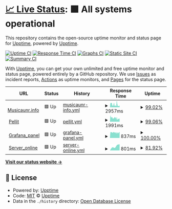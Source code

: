 # [📈 Live Status](https://demo.upptime.js.org): <!--live status--> **🟩 All systems operational**

This repository contains the open-source uptime monitor and status page for [Upptime](https://upptime.js.org), powered by [Upptime](https://github.com/upptime/upptime).

[![Uptime CI](https://github.com/pellit/control_uptime/workflows/Uptime%20CI/badge.svg)](https://github.com/pellit/control_uptime/actions?query=workflow%3A%22Uptime+CI%22)
[![Response Time CI](https://github.com/pellit/control_uptime/workflows/Response%20Time%20CI/badge.svg)](https://github.com/pellit/control_uptime/actions?query=workflow%3A%22Response+Time+CI%22)
[![Graphs CI](https://github.com/pellit/control_uptime/workflows/Graphs%20CI/badge.svg)](https://github.com/pellit/control_uptime/actions?query=workflow%3A%22Graphs+CI%22)
[![Static Site CI](https://github.com/pellit/control_uptime/workflows/Static%20Site%20CI/badge.svg)](https://github.com/pellit/control_uptime/actions?query=workflow%3A%22Static+Site+CI%22)
[![Summary CI](https://github.com/pellit/control_uptime/workflows/Summary%20CI/badge.svg)](https://github.com/pellit/control_uptime/actions?query=workflow%3A%22Summary+CI%22)

With [Upptime](https://upptime.js.org), you can get your own unlimited and free uptime monitor and status page, powered entirely by a GitHub repository. We use [Issues](https://github.com/upptime/upptime/issues) as incident reports, [Actions](https://github.com/pellit/control_uptime/actions) as uptime monitors, and [Pages](https://demo.upptime.js.org) for the status page.

<!--start: status pages-->
<!-- This summary is generated by Upptime (https://github.com/upptime/upptime) -->
<!-- Do not edit this manually, your changes will be overwritten -->
<!-- prettier-ignore -->
| URL | Status | History | Response Time | Uptime |
| --- | ------ | ------- | ------------- | ------ |
| <img alt="" src="https://favicons.githubusercontent.com/musicaunr.info" height="13"> [Musicaunr.info](https://musicaunr.info) | 🟩 Up | [musicaunr-info.yml](https://github.com/pellit/control_uptime/commits/HEAD/history/musicaunr-info.yml) | <details><summary><img alt="Response time graph" src="./graphs/musicaunr-info/response-time-week.png" height="20"> 2957ms</summary><br><a href="https://demo.upptime.js.org/history/musicaunr-info"><img alt="Response time 2957" src="https://img.shields.io/endpoint?url=https%3A%2F%2Fraw.githubusercontent.com%2Fpellit%2Fcontrol_uptime%2FHEAD%2Fapi%2Fmusicaunr-info%2Fresponse-time.json"></a><br><a href="https://demo.upptime.js.org/history/musicaunr-info"><img alt="24-hour response time 2957" src="https://img.shields.io/endpoint?url=https%3A%2F%2Fraw.githubusercontent.com%2Fpellit%2Fcontrol_uptime%2FHEAD%2Fapi%2Fmusicaunr-info%2Fresponse-time-day.json"></a><br><a href="https://demo.upptime.js.org/history/musicaunr-info"><img alt="7-day response time 2957" src="https://img.shields.io/endpoint?url=https%3A%2F%2Fraw.githubusercontent.com%2Fpellit%2Fcontrol_uptime%2FHEAD%2Fapi%2Fmusicaunr-info%2Fresponse-time-week.json"></a><br><a href="https://demo.upptime.js.org/history/musicaunr-info"><img alt="30-day response time 2957" src="https://img.shields.io/endpoint?url=https%3A%2F%2Fraw.githubusercontent.com%2Fpellit%2Fcontrol_uptime%2FHEAD%2Fapi%2Fmusicaunr-info%2Fresponse-time-month.json"></a><br><a href="https://demo.upptime.js.org/history/musicaunr-info"><img alt="1-year response time 2957" src="https://img.shields.io/endpoint?url=https%3A%2F%2Fraw.githubusercontent.com%2Fpellit%2Fcontrol_uptime%2FHEAD%2Fapi%2Fmusicaunr-info%2Fresponse-time-year.json"></a></details> | <details><summary><a href="https://demo.upptime.js.org/history/musicaunr-info">99.02%</a></summary><a href="https://demo.upptime.js.org/history/musicaunr-info"><img alt="All-time uptime 99.02%" src="https://img.shields.io/endpoint?url=https%3A%2F%2Fraw.githubusercontent.com%2Fpellit%2Fcontrol_uptime%2FHEAD%2Fapi%2Fmusicaunr-info%2Fuptime.json"></a><br><a href="https://demo.upptime.js.org/history/musicaunr-info"><img alt="24-hour uptime 99.02%" src="https://img.shields.io/endpoint?url=https%3A%2F%2Fraw.githubusercontent.com%2Fpellit%2Fcontrol_uptime%2FHEAD%2Fapi%2Fmusicaunr-info%2Fuptime-day.json"></a><br><a href="https://demo.upptime.js.org/history/musicaunr-info"><img alt="7-day uptime 99.02%" src="https://img.shields.io/endpoint?url=https%3A%2F%2Fraw.githubusercontent.com%2Fpellit%2Fcontrol_uptime%2FHEAD%2Fapi%2Fmusicaunr-info%2Fuptime-week.json"></a><br><a href="https://demo.upptime.js.org/history/musicaunr-info"><img alt="30-day uptime 99.02%" src="https://img.shields.io/endpoint?url=https%3A%2F%2Fraw.githubusercontent.com%2Fpellit%2Fcontrol_uptime%2FHEAD%2Fapi%2Fmusicaunr-info%2Fuptime-month.json"></a><br><a href="https://demo.upptime.js.org/history/musicaunr-info"><img alt="1-year uptime 99.02%" src="https://img.shields.io/endpoint?url=https%3A%2F%2Fraw.githubusercontent.com%2Fpellit%2Fcontrol_uptime%2FHEAD%2Fapi%2Fmusicaunr-info%2Fuptime-year.json"></a></details>
| <img alt="" src="https://favicons.githubusercontent.com/pellit.com.ar" height="13"> [Pellit](https://pellit.com.ar/) | 🟩 Up | [pellit.yml](https://github.com/pellit/control_uptime/commits/HEAD/history/pellit.yml) | <details><summary><img alt="Response time graph" src="./graphs/pellit/response-time-week.png" height="20"> 1991ms</summary><br><a href="https://demo.upptime.js.org/history/pellit"><img alt="Response time 1991" src="https://img.shields.io/endpoint?url=https%3A%2F%2Fraw.githubusercontent.com%2Fpellit%2Fcontrol_uptime%2FHEAD%2Fapi%2Fpellit%2Fresponse-time.json"></a><br><a href="https://demo.upptime.js.org/history/pellit"><img alt="24-hour response time 1991" src="https://img.shields.io/endpoint?url=https%3A%2F%2Fraw.githubusercontent.com%2Fpellit%2Fcontrol_uptime%2FHEAD%2Fapi%2Fpellit%2Fresponse-time-day.json"></a><br><a href="https://demo.upptime.js.org/history/pellit"><img alt="7-day response time 1991" src="https://img.shields.io/endpoint?url=https%3A%2F%2Fraw.githubusercontent.com%2Fpellit%2Fcontrol_uptime%2FHEAD%2Fapi%2Fpellit%2Fresponse-time-week.json"></a><br><a href="https://demo.upptime.js.org/history/pellit"><img alt="30-day response time 1991" src="https://img.shields.io/endpoint?url=https%3A%2F%2Fraw.githubusercontent.com%2Fpellit%2Fcontrol_uptime%2FHEAD%2Fapi%2Fpellit%2Fresponse-time-month.json"></a><br><a href="https://demo.upptime.js.org/history/pellit"><img alt="1-year response time 1991" src="https://img.shields.io/endpoint?url=https%3A%2F%2Fraw.githubusercontent.com%2Fpellit%2Fcontrol_uptime%2FHEAD%2Fapi%2Fpellit%2Fresponse-time-year.json"></a></details> | <details><summary><a href="https://demo.upptime.js.org/history/pellit">99.06%</a></summary><a href="https://demo.upptime.js.org/history/pellit"><img alt="All-time uptime 99.06%" src="https://img.shields.io/endpoint?url=https%3A%2F%2Fraw.githubusercontent.com%2Fpellit%2Fcontrol_uptime%2FHEAD%2Fapi%2Fpellit%2Fuptime.json"></a><br><a href="https://demo.upptime.js.org/history/pellit"><img alt="24-hour uptime 99.06%" src="https://img.shields.io/endpoint?url=https%3A%2F%2Fraw.githubusercontent.com%2Fpellit%2Fcontrol_uptime%2FHEAD%2Fapi%2Fpellit%2Fuptime-day.json"></a><br><a href="https://demo.upptime.js.org/history/pellit"><img alt="7-day uptime 99.06%" src="https://img.shields.io/endpoint?url=https%3A%2F%2Fraw.githubusercontent.com%2Fpellit%2Fcontrol_uptime%2FHEAD%2Fapi%2Fpellit%2Fuptime-week.json"></a><br><a href="https://demo.upptime.js.org/history/pellit"><img alt="30-day uptime 99.06%" src="https://img.shields.io/endpoint?url=https%3A%2F%2Fraw.githubusercontent.com%2Fpellit%2Fcontrol_uptime%2FHEAD%2Fapi%2Fpellit%2Fuptime-month.json"></a><br><a href="https://demo.upptime.js.org/history/pellit"><img alt="1-year uptime 99.06%" src="https://img.shields.io/endpoint?url=https%3A%2F%2Fraw.githubusercontent.com%2Fpellit%2Fcontrol_uptime%2FHEAD%2Fapi%2Fpellit%2Fuptime-year.json"></a></details>
| <img alt="" src="https://favicons.githubusercontent.com/201.253.22.2" height="13"> [Grafana_panel](http://201.253.22.2:3000/login) | 🟩 Up | [grafana-panel.yml](https://github.com/pellit/control_uptime/commits/HEAD/history/grafana-panel.yml) | <details><summary><img alt="Response time graph" src="./graphs/grafana-panel/response-time-week.png" height="20"> 837ms</summary><br><a href="https://demo.upptime.js.org/history/grafana-panel"><img alt="Response time 837" src="https://img.shields.io/endpoint?url=https%3A%2F%2Fraw.githubusercontent.com%2Fpellit%2Fcontrol_uptime%2FHEAD%2Fapi%2Fgrafana-panel%2Fresponse-time.json"></a><br><a href="https://demo.upptime.js.org/history/grafana-panel"><img alt="24-hour response time 837" src="https://img.shields.io/endpoint?url=https%3A%2F%2Fraw.githubusercontent.com%2Fpellit%2Fcontrol_uptime%2FHEAD%2Fapi%2Fgrafana-panel%2Fresponse-time-day.json"></a><br><a href="https://demo.upptime.js.org/history/grafana-panel"><img alt="7-day response time 837" src="https://img.shields.io/endpoint?url=https%3A%2F%2Fraw.githubusercontent.com%2Fpellit%2Fcontrol_uptime%2FHEAD%2Fapi%2Fgrafana-panel%2Fresponse-time-week.json"></a><br><a href="https://demo.upptime.js.org/history/grafana-panel"><img alt="30-day response time 837" src="https://img.shields.io/endpoint?url=https%3A%2F%2Fraw.githubusercontent.com%2Fpellit%2Fcontrol_uptime%2FHEAD%2Fapi%2Fgrafana-panel%2Fresponse-time-month.json"></a><br><a href="https://demo.upptime.js.org/history/grafana-panel"><img alt="1-year response time 837" src="https://img.shields.io/endpoint?url=https%3A%2F%2Fraw.githubusercontent.com%2Fpellit%2Fcontrol_uptime%2FHEAD%2Fapi%2Fgrafana-panel%2Fresponse-time-year.json"></a></details> | <details><summary><a href="https://demo.upptime.js.org/history/grafana-panel">100.00%</a></summary><a href="https://demo.upptime.js.org/history/grafana-panel"><img alt="All-time uptime 100.00%" src="https://img.shields.io/endpoint?url=https%3A%2F%2Fraw.githubusercontent.com%2Fpellit%2Fcontrol_uptime%2FHEAD%2Fapi%2Fgrafana-panel%2Fuptime.json"></a><br><a href="https://demo.upptime.js.org/history/grafana-panel"><img alt="24-hour uptime 100.00%" src="https://img.shields.io/endpoint?url=https%3A%2F%2Fraw.githubusercontent.com%2Fpellit%2Fcontrol_uptime%2FHEAD%2Fapi%2Fgrafana-panel%2Fuptime-day.json"></a><br><a href="https://demo.upptime.js.org/history/grafana-panel"><img alt="7-day uptime 100.00%" src="https://img.shields.io/endpoint?url=https%3A%2F%2Fraw.githubusercontent.com%2Fpellit%2Fcontrol_uptime%2FHEAD%2Fapi%2Fgrafana-panel%2Fuptime-week.json"></a><br><a href="https://demo.upptime.js.org/history/grafana-panel"><img alt="30-day uptime 100.00%" src="https://img.shields.io/endpoint?url=https%3A%2F%2Fraw.githubusercontent.com%2Fpellit%2Fcontrol_uptime%2FHEAD%2Fapi%2Fgrafana-panel%2Fuptime-month.json"></a><br><a href="https://demo.upptime.js.org/history/grafana-panel"><img alt="1-year uptime 100.00%" src="https://img.shields.io/endpoint?url=https%3A%2F%2Fraw.githubusercontent.com%2Fpellit%2Fcontrol_uptime%2FHEAD%2Fapi%2Fgrafana-panel%2Fuptime-year.json"></a></details>
| <img alt="" src="https://favicons.githubusercontent.com/201.253.22.2" height="13"> [Server_online](http://201.253.22.2:9999) | 🟩 Up | [server-online.yml](https://github.com/pellit/control_uptime/commits/HEAD/history/server-online.yml) | <details><summary><img alt="Response time graph" src="./graphs/server-online/response-time-week.png" height="20"> 801ms</summary><br><a href="https://demo.upptime.js.org/history/server-online"><img alt="Response time 801" src="https://img.shields.io/endpoint?url=https%3A%2F%2Fraw.githubusercontent.com%2Fpellit%2Fcontrol_uptime%2FHEAD%2Fapi%2Fserver-online%2Fresponse-time.json"></a><br><a href="https://demo.upptime.js.org/history/server-online"><img alt="24-hour response time 801" src="https://img.shields.io/endpoint?url=https%3A%2F%2Fraw.githubusercontent.com%2Fpellit%2Fcontrol_uptime%2FHEAD%2Fapi%2Fserver-online%2Fresponse-time-day.json"></a><br><a href="https://demo.upptime.js.org/history/server-online"><img alt="7-day response time 801" src="https://img.shields.io/endpoint?url=https%3A%2F%2Fraw.githubusercontent.com%2Fpellit%2Fcontrol_uptime%2FHEAD%2Fapi%2Fserver-online%2Fresponse-time-week.json"></a><br><a href="https://demo.upptime.js.org/history/server-online"><img alt="30-day response time 801" src="https://img.shields.io/endpoint?url=https%3A%2F%2Fraw.githubusercontent.com%2Fpellit%2Fcontrol_uptime%2FHEAD%2Fapi%2Fserver-online%2Fresponse-time-month.json"></a><br><a href="https://demo.upptime.js.org/history/server-online"><img alt="1-year response time 801" src="https://img.shields.io/endpoint?url=https%3A%2F%2Fraw.githubusercontent.com%2Fpellit%2Fcontrol_uptime%2FHEAD%2Fapi%2Fserver-online%2Fresponse-time-year.json"></a></details> | <details><summary><a href="https://demo.upptime.js.org/history/server-online">81.92%</a></summary><a href="https://demo.upptime.js.org/history/server-online"><img alt="All-time uptime 81.92%" src="https://img.shields.io/endpoint?url=https%3A%2F%2Fraw.githubusercontent.com%2Fpellit%2Fcontrol_uptime%2FHEAD%2Fapi%2Fserver-online%2Fuptime.json"></a><br><a href="https://demo.upptime.js.org/history/server-online"><img alt="24-hour uptime 81.92%" src="https://img.shields.io/endpoint?url=https%3A%2F%2Fraw.githubusercontent.com%2Fpellit%2Fcontrol_uptime%2FHEAD%2Fapi%2Fserver-online%2Fuptime-day.json"></a><br><a href="https://demo.upptime.js.org/history/server-online"><img alt="7-day uptime 81.92%" src="https://img.shields.io/endpoint?url=https%3A%2F%2Fraw.githubusercontent.com%2Fpellit%2Fcontrol_uptime%2FHEAD%2Fapi%2Fserver-online%2Fuptime-week.json"></a><br><a href="https://demo.upptime.js.org/history/server-online"><img alt="30-day uptime 81.92%" src="https://img.shields.io/endpoint?url=https%3A%2F%2Fraw.githubusercontent.com%2Fpellit%2Fcontrol_uptime%2FHEAD%2Fapi%2Fserver-online%2Fuptime-month.json"></a><br><a href="https://demo.upptime.js.org/history/server-online"><img alt="1-year uptime 81.92%" src="https://img.shields.io/endpoint?url=https%3A%2F%2Fraw.githubusercontent.com%2Fpellit%2Fcontrol_uptime%2FHEAD%2Fapi%2Fserver-online%2Fuptime-year.json"></a></details>

<!--end: status pages-->

[**Visit our status website →**](https://pellit.github.io/control_uptime/)

## 📄 License

- Powered by: [Upptime](https://github.com/upptime/upptime)
- Code: [MIT](./LICENSE) © [Upptime](https://upptime.js.org)
- Data in the `./history` directory: [Open Database License](https://opendatacommons.org/licenses/odbl/1-0/)
